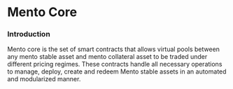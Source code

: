 # Mento Core

### Introduction

Mento core is the set of smart contracts that allows virtual pools between any mento stable asset and mento collateral asset to be traded under different pricing regimes. These contracts handle all necessary operations to manage, deploy, create and redeem Mento stable assets in an automated and modularized manner.
